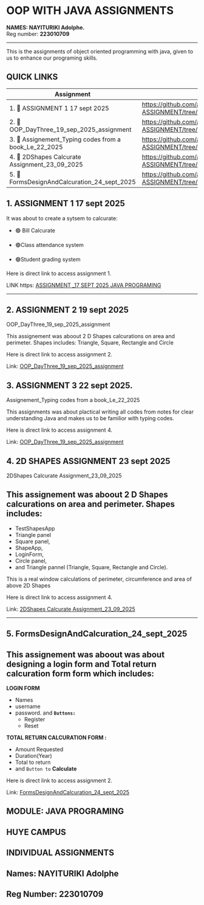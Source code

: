  # **OOP WITH JAVA ASSIGNMENTS** 

**NAMES:    NAYITURIKI Adolphe.**     
Reg number: **223010709**
_______________________________________________________________

This is the assignments of object oriented programming
with java, given to us to enhance our
programing skills.

## QUICK LINKS

| Assignment     |       Links        |
|----------------|--------------------|
| 1. 📂 ASSIGNMENT 1 17 sept 2025         | https://github.com/adolphenayituriki/JAVA-PROGRAMING-ASSIGNMENT/tree/main/ASSIGNMENT_17%20SEPT%202025%20JAVA%20PROGRAMMING  |
| 2. 📂 OOP_DayThree_19_sep_2025_assignment        |https://github.com/adolphenayituriki/JAVA-PROGRAMING-ASSIGNMENT/tree/main/OOP_DayThree_19_sep_2025_assignment/src/com|
| 3. 📂 Assignement_Typing codes from a book_Le_22_2025| https://github.com/adolphenayituriki/JAVA-PROGRAMING-ASSIGNMENT/tree/main/Assignement_Typing%20codes%20from%20a%20book_Le_22_2025|
| 4. 📂 2DShapes Calcurate Assignment_23_09_2025| https://github.com/adolphenayituriki/JAVA-PROGRAMING-ASSIGNMENT/tree/main/Shapes%20Calcurate%20Assignment_23_09_2025/MenuAndTabsAll/form|
| 5. 📂 FormsDesignAndCalcuration_24_sept_2025| https://github.com/adolphenayituriki/JAVA-PROGRAMING-ASSIGNMENT/tree/main/FormsDesignAndCalcuration_23_sep_2025_assignment|


## **1. ASSIGNMENT 1 17 sept 2025**

It was about to create a sytsem to calcurate:


- 🟢 Bill Calcurate

- 🟢Class attendance system

- 🟢Student grading system

Here is direct link to access assignment 1.

LINK https: [ASSIGNMENT _17 SEPT 2025 JAVA PROGRAMING](https://github.com/adolphenayituriki/JAVA-PROGRAMING-ASSIGNMENT/tree/main/ASSIGNMENT_17%20SEPT%202025%20JAVA%20PROGRAMMING)
____

## **2. ASSIGNMENT 2 19 sept 2025**

OOP_DayThree_19_sep_2025_assignment

This assignement was aboout 2 D Shapes calcurations on area and perimeter.
Shapes includes: 
Triangle, Square, Rectangle and Circle

Here is direct link to access assignment 2.

Link: [OOP_DayThree_19_sep_2025_assignment](https://github.com/adolphenayituriki/JAVA-PROGRAMING-ASSIGNMENT/tree/main/OOP_DayThree_19_sep_2025_assignment/src/com)


## **3. ASSIGNMENT 3 22 sept 2025**. 

Assignement_Typing codes from a book_Le_22_2025

This assignments was about plactical writing all codes from notes for clear understanding Java and makes us to be familior with typing codes.

Here is direct link to access assignment 4.

Link: [OOP_DayThree_19_sep_2025_assignment](https://github.com/adolphenayituriki/JAVA-PROGRAMING-ASSIGNMENT/tree/main/Assignement_Typing%20codes%20from%20a%20book_Le_22_2025)


## **4. 2D SHAPES ASSIGNMENT 23 sept 2025**

2DShapes Calcurate Assignment_23_09_2025

This assignement was aboout 2 D Shapes calcurations on area and perimeter.
Shapes includes: 
- 
- TestShapesApp
- Triangle panel
- Square panel,
- ShapeApp,
- LoginForm,
- Circle panel,
- and Triangle pannel
(Triangle, Square, Rectangle and Circle).

This is a real window calculations of perimeter, circumference and area of above 2D Shapes

Here is direct link to access assignment 4.

Link: [2DShapes Calcurate Assignment_23_09_2025
](https://github.com/adolphenayituriki/JAVA-PROGRAMING-ASSIGNMENT/tree/main/Shapes%20Calcurate%20Assignment_23_09_2025/MenuAndTabsAll/form)

____

## **5. FormsDesignAndCalcuration_24_sept_2025**

This assignement was aboout was about designing a login form and Total return calcuration form form which includes:
- 
**LOGIN FORM**
- Names
- username
- password. and 
**`Buttons:`**
  - Register
  - Reset

**TOTAL RETURN CALCURATION FORM :**
-   Amount Requested
-   Duration(Year)
-   Total to return
-   and `Button to` **Calculate**

Here is direct link to access assignment 2.

Link: [FormsDesignAndCalcuration_24_sept_2025](https://github.com/adolphenayituriki/JAVA-PROGRAMING-ASSIGNMENT/tree/main/FormsDesignAndCalcuration_23_sep_2025_assignment)

## MODULE: JAVA PROGRAMING
## HUYE CAMPUS
## INDIVIDUAL ASSIGNMENTS
## Names: NAYITURIKI Adolphe
## Reg Number: 223010709



